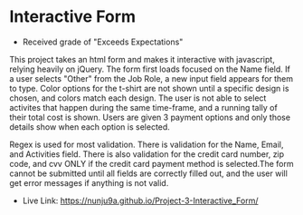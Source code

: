 # Interactive Form
- Received grade of "Exceeds Expectations"

This project takes an html form and makes it interactive with javascript, relying heavily on jQuery. The form first loads focused on the Name field. If a user selects "Other" from the Job Role, a new input field appears for them to type. Color options for the t-shirt are not shown until a specific design is chosen, and colors match each design. The user is not able to select activites that happen during the same time-frame, and a running tally of their total cost is shown. Users are given 3 payment options and only those details show when each option is selected.

Regex is used for most validation. There is validation for the Name, Email, and Activities field. There is also validation for the credit card number, zip code, and cvv ONLY if the credit card payment method is selected.The form cannot be submitted until all fields are correctly filled out, and the user will get error messages if anything is not valid.

- Live Link: https://nunju9a.github.io/Project-3-Interactive_Form/
